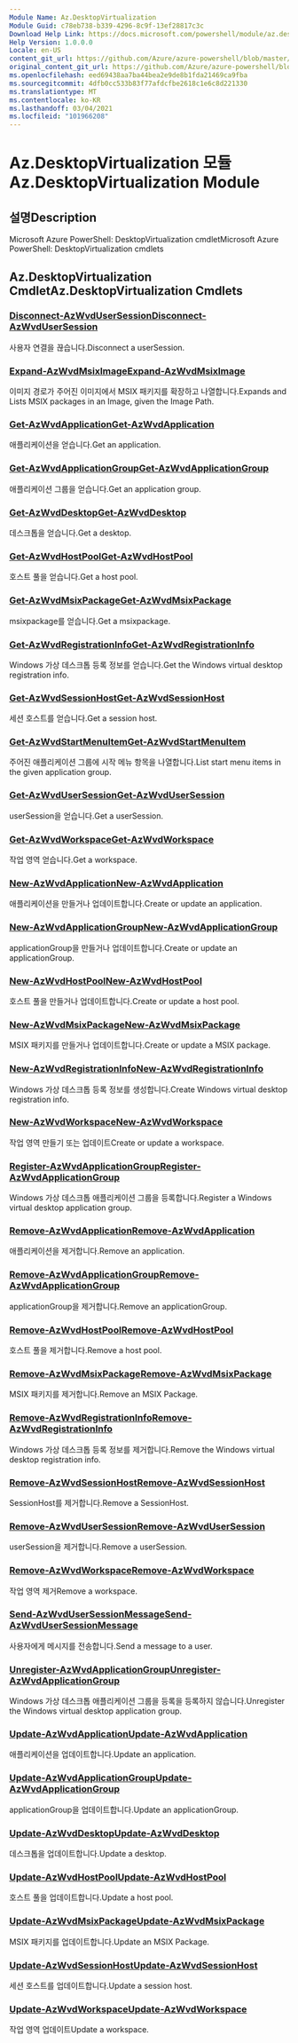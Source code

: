 ```yaml
---
Module Name: Az.DesktopVirtualization
Module Guid: c78eb738-b339-4296-8c9f-13ef28817c3c
Download Help Link: https://docs.microsoft.com/powershell/module/az.desktopvirtualization
Help Version: 1.0.0.0
Locale: en-US
content_git_url: https://github.com/Azure/azure-powershell/blob/master/src/DesktopVirtualization/help/Az.DesktopVirtualization.md
original_content_git_url: https://github.com/Azure/azure-powershell/blob/master/src/DesktopVirtualization/help/Az.DesktopVirtualization.md
ms.openlocfilehash: eed69438aa7ba44bea2e9de8b1fda21469ca9fba
ms.sourcegitcommit: 4dfb0cc533b83f77afdcfbe2618c1e6c8d221330
ms.translationtype: MT
ms.contentlocale: ko-KR
ms.lasthandoff: 03/04/2021
ms.locfileid: "101966208"
---
```

# <span data-ttu-id="56633-101">Az.DesktopVirtualization 모듈</span><span class="sxs-lookup"><span data-stu-id="56633-101">Az.DesktopVirtualization Module</span></span>
## <span data-ttu-id="56633-102">설명</span><span class="sxs-lookup"><span data-stu-id="56633-102">Description</span></span>
<span data-ttu-id="56633-103">Microsoft Azure PowerShell: DesktopVirtualization cmdlet</span><span class="sxs-lookup"><span data-stu-id="56633-103">Microsoft Azure PowerShell: DesktopVirtualization cmdlets</span></span>

## <span data-ttu-id="56633-104">Az.DesktopVirtualization Cmdlet</span><span class="sxs-lookup"><span data-stu-id="56633-104">Az.DesktopVirtualization Cmdlets</span></span>
### [<span data-ttu-id="56633-105">Disconnect-AzWvdUserSession</span><span class="sxs-lookup"><span data-stu-id="56633-105">Disconnect-AzWvdUserSession</span></span>](Disconnect-AzWvdUserSession.md)
<span data-ttu-id="56633-106">사용자 연결을 끊습니다.</span><span class="sxs-lookup"><span data-stu-id="56633-106">Disconnect a userSession.</span></span>

### [<span data-ttu-id="56633-107">Expand-AzWvdMsixImage</span><span class="sxs-lookup"><span data-stu-id="56633-107">Expand-AzWvdMsixImage</span></span>](Expand-AzWvdMsixImage.md)
<span data-ttu-id="56633-108">이미지 경로가 주어진 이미지에서 MSIX 패키지를 확장하고 나열합니다.</span><span class="sxs-lookup"><span data-stu-id="56633-108">Expands and Lists MSIX packages in an Image, given the Image Path.</span></span>

### [<span data-ttu-id="56633-109">Get-AzWvdApplication</span><span class="sxs-lookup"><span data-stu-id="56633-109">Get-AzWvdApplication</span></span>](Get-AzWvdApplication.md)
<span data-ttu-id="56633-110">애플리케이션을 얻습니다.</span><span class="sxs-lookup"><span data-stu-id="56633-110">Get an application.</span></span>

### [<span data-ttu-id="56633-111">Get-AzWvdApplicationGroup</span><span class="sxs-lookup"><span data-stu-id="56633-111">Get-AzWvdApplicationGroup</span></span>](Get-AzWvdApplicationGroup.md)
<span data-ttu-id="56633-112">애플리케이션 그룹을 얻습니다.</span><span class="sxs-lookup"><span data-stu-id="56633-112">Get an application group.</span></span>

### [<span data-ttu-id="56633-113">Get-AzWvdDesktop</span><span class="sxs-lookup"><span data-stu-id="56633-113">Get-AzWvdDesktop</span></span>](Get-AzWvdDesktop.md)
<span data-ttu-id="56633-114">데스크톱을 얻습니다.</span><span class="sxs-lookup"><span data-stu-id="56633-114">Get a desktop.</span></span>

### [<span data-ttu-id="56633-115">Get-AzWvdHostPool</span><span class="sxs-lookup"><span data-stu-id="56633-115">Get-AzWvdHostPool</span></span>](Get-AzWvdHostPool.md)
<span data-ttu-id="56633-116">호스트 풀을 얻습니다.</span><span class="sxs-lookup"><span data-stu-id="56633-116">Get a host pool.</span></span>

### [<span data-ttu-id="56633-117">Get-AzWvdMsixPackage</span><span class="sxs-lookup"><span data-stu-id="56633-117">Get-AzWvdMsixPackage</span></span>](Get-AzWvdMsixPackage.md)
<span data-ttu-id="56633-118">msixpackage를 얻습니다.</span><span class="sxs-lookup"><span data-stu-id="56633-118">Get a msixpackage.</span></span>

### [<span data-ttu-id="56633-119">Get-AzWvdRegistrationInfo</span><span class="sxs-lookup"><span data-stu-id="56633-119">Get-AzWvdRegistrationInfo</span></span>](Get-AzWvdRegistrationInfo.md)
<span data-ttu-id="56633-120">Windows 가상 데스크톱 등록 정보를 얻습니다.</span><span class="sxs-lookup"><span data-stu-id="56633-120">Get the Windows virtual desktop registration info.</span></span>

### [<span data-ttu-id="56633-121">Get-AzWvdSessionHost</span><span class="sxs-lookup"><span data-stu-id="56633-121">Get-AzWvdSessionHost</span></span>](Get-AzWvdSessionHost.md)
<span data-ttu-id="56633-122">세션 호스트를 얻습니다.</span><span class="sxs-lookup"><span data-stu-id="56633-122">Get a session host.</span></span>

### [<span data-ttu-id="56633-123">Get-AzWvdStartMenuItem</span><span class="sxs-lookup"><span data-stu-id="56633-123">Get-AzWvdStartMenuItem</span></span>](Get-AzWvdStartMenuItem.md)
<span data-ttu-id="56633-124">주어진 애플리케이션 그룹에 시작 메뉴 항목을 나열합니다.</span><span class="sxs-lookup"><span data-stu-id="56633-124">List start menu items in the given application group.</span></span>

### [<span data-ttu-id="56633-125">Get-AzWvdUserSession</span><span class="sxs-lookup"><span data-stu-id="56633-125">Get-AzWvdUserSession</span></span>](Get-AzWvdUserSession.md)
<span data-ttu-id="56633-126">userSession을 얻습니다.</span><span class="sxs-lookup"><span data-stu-id="56633-126">Get a userSession.</span></span>

### [<span data-ttu-id="56633-127">Get-AzWvdWorkspace</span><span class="sxs-lookup"><span data-stu-id="56633-127">Get-AzWvdWorkspace</span></span>](Get-AzWvdWorkspace.md)
<span data-ttu-id="56633-128">작업 영역 얻습니다.</span><span class="sxs-lookup"><span data-stu-id="56633-128">Get a workspace.</span></span>

### [<span data-ttu-id="56633-129">New-AzWvdApplication</span><span class="sxs-lookup"><span data-stu-id="56633-129">New-AzWvdApplication</span></span>](New-AzWvdApplication.md)
<span data-ttu-id="56633-130">애플리케이션을 만들거나 업데이트합니다.</span><span class="sxs-lookup"><span data-stu-id="56633-130">Create or update an application.</span></span>

### [<span data-ttu-id="56633-131">New-AzWvdApplicationGroup</span><span class="sxs-lookup"><span data-stu-id="56633-131">New-AzWvdApplicationGroup</span></span>](New-AzWvdApplicationGroup.md)
<span data-ttu-id="56633-132">applicationGroup을 만들거나 업데이트합니다.</span><span class="sxs-lookup"><span data-stu-id="56633-132">Create or update an applicationGroup.</span></span>

### [<span data-ttu-id="56633-133">New-AzWvdHostPool</span><span class="sxs-lookup"><span data-stu-id="56633-133">New-AzWvdHostPool</span></span>](New-AzWvdHostPool.md)
<span data-ttu-id="56633-134">호스트 풀을 만들거나 업데이트합니다.</span><span class="sxs-lookup"><span data-stu-id="56633-134">Create or update a host pool.</span></span>

### [<span data-ttu-id="56633-135">New-AzWvdMsixPackage</span><span class="sxs-lookup"><span data-stu-id="56633-135">New-AzWvdMsixPackage</span></span>](New-AzWvdMsixPackage.md)
<span data-ttu-id="56633-136">MSIX 패키지를 만들거나 업데이트합니다.</span><span class="sxs-lookup"><span data-stu-id="56633-136">Create or update a MSIX package.</span></span>

### [<span data-ttu-id="56633-137">New-AzWvdRegistrationInfo</span><span class="sxs-lookup"><span data-stu-id="56633-137">New-AzWvdRegistrationInfo</span></span>](New-AzWvdRegistrationInfo.md)
<span data-ttu-id="56633-138">Windows 가상 데스크톱 등록 정보를 생성합니다.</span><span class="sxs-lookup"><span data-stu-id="56633-138">Create Windows virtual desktop registration info.</span></span>

### [<span data-ttu-id="56633-139">New-AzWvdWorkspace</span><span class="sxs-lookup"><span data-stu-id="56633-139">New-AzWvdWorkspace</span></span>](New-AzWvdWorkspace.md)
<span data-ttu-id="56633-140">작업 영역 만들기 또는 업데이트</span><span class="sxs-lookup"><span data-stu-id="56633-140">Create or update a workspace.</span></span>

### [<span data-ttu-id="56633-141">Register-AzWvdApplicationGroup</span><span class="sxs-lookup"><span data-stu-id="56633-141">Register-AzWvdApplicationGroup</span></span>](Register-AzWvdApplicationGroup.md)
<span data-ttu-id="56633-142">Windows 가상 데스크톱 애플리케이션 그룹을 등록합니다.</span><span class="sxs-lookup"><span data-stu-id="56633-142">Register a Windows virtual desktop application group.</span></span>

### [<span data-ttu-id="56633-143">Remove-AzWvdApplication</span><span class="sxs-lookup"><span data-stu-id="56633-143">Remove-AzWvdApplication</span></span>](Remove-AzWvdApplication.md)
<span data-ttu-id="56633-144">애플리케이션을 제거합니다.</span><span class="sxs-lookup"><span data-stu-id="56633-144">Remove an application.</span></span>

### [<span data-ttu-id="56633-145">Remove-AzWvdApplicationGroup</span><span class="sxs-lookup"><span data-stu-id="56633-145">Remove-AzWvdApplicationGroup</span></span>](Remove-AzWvdApplicationGroup.md)
<span data-ttu-id="56633-146">applicationGroup을 제거합니다.</span><span class="sxs-lookup"><span data-stu-id="56633-146">Remove an applicationGroup.</span></span>

### [<span data-ttu-id="56633-147">Remove-AzWvdHostPool</span><span class="sxs-lookup"><span data-stu-id="56633-147">Remove-AzWvdHostPool</span></span>](Remove-AzWvdHostPool.md)
<span data-ttu-id="56633-148">호스트 풀을 제거합니다.</span><span class="sxs-lookup"><span data-stu-id="56633-148">Remove a host pool.</span></span>

### [<span data-ttu-id="56633-149">Remove-AzWvdMsixPackage</span><span class="sxs-lookup"><span data-stu-id="56633-149">Remove-AzWvdMsixPackage</span></span>](Remove-AzWvdMsixPackage.md)
<span data-ttu-id="56633-150">MSIX 패키지를 제거합니다.</span><span class="sxs-lookup"><span data-stu-id="56633-150">Remove an MSIX Package.</span></span>

### [<span data-ttu-id="56633-151">Remove-AzWvdRegistrationInfo</span><span class="sxs-lookup"><span data-stu-id="56633-151">Remove-AzWvdRegistrationInfo</span></span>](Remove-AzWvdRegistrationInfo.md)
<span data-ttu-id="56633-152">Windows 가상 데스크톱 등록 정보를 제거합니다.</span><span class="sxs-lookup"><span data-stu-id="56633-152">Remove the Windows virtual desktop registration info.</span></span>

### [<span data-ttu-id="56633-153">Remove-AzWvdSessionHost</span><span class="sxs-lookup"><span data-stu-id="56633-153">Remove-AzWvdSessionHost</span></span>](Remove-AzWvdSessionHost.md)
<span data-ttu-id="56633-154">SessionHost를 제거합니다.</span><span class="sxs-lookup"><span data-stu-id="56633-154">Remove a SessionHost.</span></span>

### [<span data-ttu-id="56633-155">Remove-AzWvdUserSession</span><span class="sxs-lookup"><span data-stu-id="56633-155">Remove-AzWvdUserSession</span></span>](Remove-AzWvdUserSession.md)
<span data-ttu-id="56633-156">userSession을 제거합니다.</span><span class="sxs-lookup"><span data-stu-id="56633-156">Remove a userSession.</span></span>

### [<span data-ttu-id="56633-157">Remove-AzWvdWorkspace</span><span class="sxs-lookup"><span data-stu-id="56633-157">Remove-AzWvdWorkspace</span></span>](Remove-AzWvdWorkspace.md)
<span data-ttu-id="56633-158">작업 영역 제거</span><span class="sxs-lookup"><span data-stu-id="56633-158">Remove a workspace.</span></span>

### [<span data-ttu-id="56633-159">Send-AzWvdUserSessionMessage</span><span class="sxs-lookup"><span data-stu-id="56633-159">Send-AzWvdUserSessionMessage</span></span>](Send-AzWvdUserSessionMessage.md)
<span data-ttu-id="56633-160">사용자에게 메시지를 전송합니다.</span><span class="sxs-lookup"><span data-stu-id="56633-160">Send a message to a user.</span></span>

### [<span data-ttu-id="56633-161">Unregister-AzWvdApplicationGroup</span><span class="sxs-lookup"><span data-stu-id="56633-161">Unregister-AzWvdApplicationGroup</span></span>](Unregister-AzWvdApplicationGroup.md)
<span data-ttu-id="56633-162">Windows 가상 데스크톱 애플리케이션 그룹을 등록을 등록하지 않습니다.</span><span class="sxs-lookup"><span data-stu-id="56633-162">Unregister the Windows virtual desktop application group.</span></span>

### [<span data-ttu-id="56633-163">Update-AzWvdApplication</span><span class="sxs-lookup"><span data-stu-id="56633-163">Update-AzWvdApplication</span></span>](Update-AzWvdApplication.md)
<span data-ttu-id="56633-164">애플리케이션을 업데이트합니다.</span><span class="sxs-lookup"><span data-stu-id="56633-164">Update an application.</span></span>

### [<span data-ttu-id="56633-165">Update-AzWvdApplicationGroup</span><span class="sxs-lookup"><span data-stu-id="56633-165">Update-AzWvdApplicationGroup</span></span>](Update-AzWvdApplicationGroup.md)
<span data-ttu-id="56633-166">applicationGroup을 업데이트합니다.</span><span class="sxs-lookup"><span data-stu-id="56633-166">Update an applicationGroup.</span></span>

### [<span data-ttu-id="56633-167">Update-AzWvdDesktop</span><span class="sxs-lookup"><span data-stu-id="56633-167">Update-AzWvdDesktop</span></span>](Update-AzWvdDesktop.md)
<span data-ttu-id="56633-168">데스크톱을 업데이트합니다.</span><span class="sxs-lookup"><span data-stu-id="56633-168">Update a desktop.</span></span>

### [<span data-ttu-id="56633-169">Update-AzWvdHostPool</span><span class="sxs-lookup"><span data-stu-id="56633-169">Update-AzWvdHostPool</span></span>](Update-AzWvdHostPool.md)
<span data-ttu-id="56633-170">호스트 풀을 업데이트합니다.</span><span class="sxs-lookup"><span data-stu-id="56633-170">Update a host pool.</span></span>

### [<span data-ttu-id="56633-171">Update-AzWvdMsixPackage</span><span class="sxs-lookup"><span data-stu-id="56633-171">Update-AzWvdMsixPackage</span></span>](Update-AzWvdMsixPackage.md)
<span data-ttu-id="56633-172">MSIX 패키지를 업데이트합니다.</span><span class="sxs-lookup"><span data-stu-id="56633-172">Update an  MSIX Package.</span></span>

### [<span data-ttu-id="56633-173">Update-AzWvdSessionHost</span><span class="sxs-lookup"><span data-stu-id="56633-173">Update-AzWvdSessionHost</span></span>](Update-AzWvdSessionHost.md)
<span data-ttu-id="56633-174">세션 호스트를 업데이트합니다.</span><span class="sxs-lookup"><span data-stu-id="56633-174">Update a session host.</span></span>

### [<span data-ttu-id="56633-175">Update-AzWvdWorkspace</span><span class="sxs-lookup"><span data-stu-id="56633-175">Update-AzWvdWorkspace</span></span>](Update-AzWvdWorkspace.md)
<span data-ttu-id="56633-176">작업 영역 업데이트</span><span class="sxs-lookup"><span data-stu-id="56633-176">Update a workspace.</span></span>


